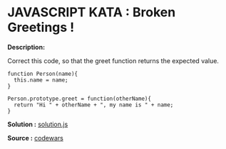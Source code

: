 JAVASCRIPT KATA : Broken Greetings !
===============================

**Description:**

Correct this code, so that the greet function returns the expected value.

```
function Person(name){
  this.name = name;
}

Person.prototype.greet = function(otherName){
  return "Hi " + otherName + ", my name is " + name;
}
```


**Solution :** [solution.js](https://github.com/ouadie-lahdioui/broken-greetings/blob/master/solution.js)

**Source :** [codewars](http://www.codewars.com/kata/50654ddff44f800200000001)